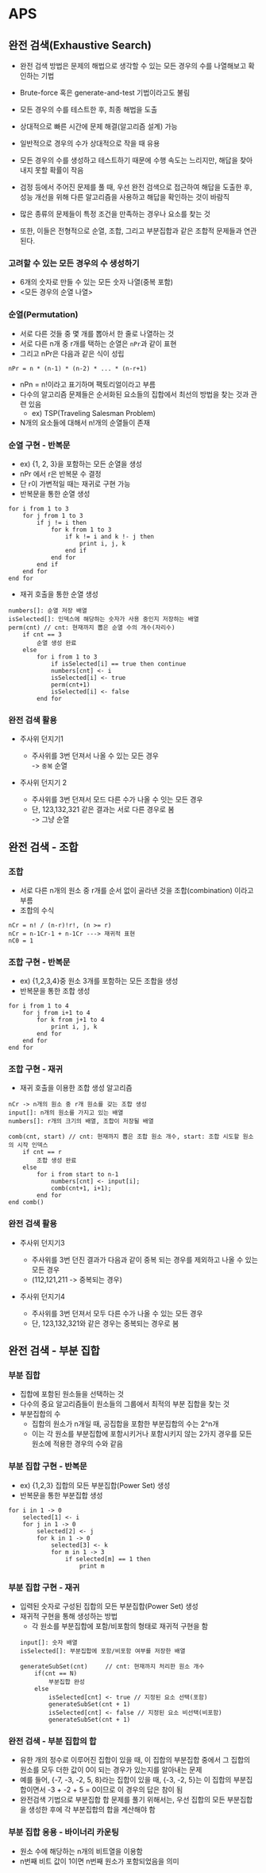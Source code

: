 # APS

## 완전 검색(Exhaustive Search)
- 완전 검색 방법은 문제의 해법으로 생각할 수 있는 모든 경우의 수를 나열해보고 확인하는 기법
- Brute-force 혹은 generate-and-test 기법이라고도 불림
- 모든 경우의 수를 테스트한 후, 최종 해법을 도출
- 상대적으로 빠른 시간에 문제 해결(알고리즘 설계) 가능
- 일반적으로 경우의 수가 상대적으로 작을 때 유용
- 모든 경우의 수를 생성하고 테스트하기 때문에 수행 속도는 느리지만, 해답을 찾아내지 못할 확률이 작음
- 검정 등에서 주어진 문제를 풀 때, 우선 완전 검색으로 접근하여 해답을 도출한 후, 성능 개선을 위해 다른 알고리즘을 사용하고 해답을 확인하는 것이 바람직


- 많은 종류의 문제들이 특정 조건을 만족하는 경우나 요소를 찾는 것
- 또한, 이들은 전형적으로 순열, 조합, 그리고 부분집합과 같은 조합적 문제들과 연관된다.

### 고려할 수 있는 모든 경우의 수 생성하기
- 6개의 숫자로 만들 수 있는 모든 숫자 나열(중복 포함)
- <모든 경우의 순열 나열>

### 순열(Permutation)
- 서로 다른 것들 중 몇 개를 뽑아서 한 줄로 나열하는 것
- 서로 다른 n개 중 r개를 택하는 순열은 `nPr`과 같이 표현
- 그리고 nPr은 다음과 같은 식이 성립  
```
nPr = n * (n-1) * (n-2) * ... * (n-r+1)
```
- nPn = n!이라고 표기하며 팩토리얼이라고 부름
- 다수의 알고리즘 문제들은 순서화된 요소들의 집합에서 최선의 방법을 찾는 것과 관련 있음
    - ex) TSP(Traveling Salesman Problem)
- N개의 요소들에 대해서 n!개의 순열들이 존재

### 순열 구현 - 반복문
- ex) {1, 2, 3}을 포함하는 모든 순열을 생성
- nPr 에서 r은 반복문 수 결정
- 단 r이 가변적일 때는 재귀로 구현 가능
- 반복문을 통한 순열 생성
```
for i from 1 to 3
    for j from 1 to 3
        if j != i then
            for k from 1 to 3
                if k != i and k !- j then
                    print i, j, k
                end if
            end for
        end if
    end for
end for
```

- 재귀 호출을 통한 순열 생성
```
numbers[]: 순열 저장 배열
isSelected[]: 인덱스에 해당하는 숫자가 사용 중인지 저장하는 배열
perm(cnt) // cnt: 현재까지 뽑은 순열 수의 개수(자리수)
    if cnt == 3
        순열 생성 완료
    else
        for i from 1 to 3
            if isSelected[i] == true then continue
            numbers[cnt] <- i
            isSelected[i] <- true
            perm(cnt+1)
            isSelected[i] <- false
        end for
```

### 완전 검색 활용
- 주사위 던지기1
    - 주사위를 3번 던져서 나올 수 있는 모든 경우  
        -> `중복` 순열

- 주사위 던지기 2
    - 주사위를 3번 던져서 모드 다른 수가 나올 수 잇는 모든 경우
    - 단, 123,132,321 같은 결과는 서로 다른 경우로 봄  
        -> 그냥 순열


## 완전 검색 - 조합
### 조합
- 서로 다른 n개의 원소 중 r개를 순서 없이 골라낸 것을 조합(combination) 이라고 부름
- 조합의 수식  
```
nCr = n! / (n-r)!r!, (n >= r)
nCr = n-1Cr-1 + n-1Cr ---> 재귀적 표현
nC0 = 1
```

### 조합 구현 - 반복문
- ex) {1,2,3,4}중 원소 3개를 포함하는 모든 조합을 생성
- 반복문을 통한 조합 생성
```
for i from 1 to 4
    for j from i+1 to 4
        for k from j+1 to 4
            print i, j, k
        end for
    end for
end for
```

### 조합 구현 - 재귀
- 재귀 호출을 이용한 조합 생성 알고리즘
```
nCr -> n개의 원소 중 r개 원소를 갖는 조합 생성
input[]: n개의 원소를 가지고 있는 배열
numbers[]: r개의 크기의 배열, 조합이 저장될 배열

comb(cnt, start) // cnt: 현재까지 뽑은 조합 원소 개수, start: 조합 시도할 원소의 시작 인덱스
    if cnt == r
        조합 생성 완료
    else
        for i from start to n-1
            numbers[cnt] <- input[i];
            comb(cnt+1, i+1);
        end for
end comb()
```

### 완전 검색 활용
- 주사위 던지기3
    - 주사위를 3번 던진 결과가 다음과 같이 중복 되는 경우를 제외하고 나올 수 있는 모든 경우
    - (112,121,211 -> 중복되는 경우)

- 주사위 던지기4
    - 주사위를 3번 던져서 모두 다른 수가 나올 수 있는 모든 경우
    - 단, 123,132,321와 같은 경우는 중복되는 경우로 봄


## 완전 검색 - 부분 집합
### 부분 집합
- 집합에 포함된 원소들을 선택하는 것
- 다수의 중요 알고리즘들이 원소들의 그룹에서 최적의 부분 집합을 찾는 것
- 부분집합의 수
    - 집합의 원소가 n개일 때, 공집합을 포함한 부분집합의 수는 2^n개
    - 이는 각 원소를 부분집합에 포함시키거나 포함시키지 않는 2가지 경우를 모든 원소에 적용한 경우의 수와 같음

### 부분 집합 구현 - 반복문
- ex) {1,2,3} 집합의 모든 부분집합(Power Set) 생성
- 반복문을 통한 부분집합 생성
```
for i in 1 -> 0
    selected[1] <- i
    for j in 1 -> 0
        selected[2] <- j
        for k in 1 -> 0
            selected[3] <- k
            for m in 1 -> 3
                if selected[m] == 1 then
                    print m

```

### 부분 집합 구현 - 재귀
- 입력된 숫자로 구성된 집합의 모든 부분집합(Power Set) 생성
- 재귀적 구현을 통해 생성하는 방법
    - 각 원소를 부분집합에 포함/비포함의 형태로 재귀적 구현을 함
    ```
    input[]: 숫자 배열
    isSelected[]: 부분집합에 포함/비포함 여부를 저장한 배열

    generateSubSet(cnt)     // cnt: 현재까지 처리한 원소 개수
        if(cnt == N)
            부분집합 완성
        else
            isSelected[cnt] <- true // 지정된 요소 선택(포함)
            generateSubSet(cnt + 1)
            isSelected[cnt] <- false // 지정된 요소 비선택(비포함)
            generateSubSet(cnt + 1)
    ```

### 완전 검색 - 부분 집합의 합
- 유한 개의 정수로 이루어진 집합이 있을 때, 이 집합의 부분집합 중에서 그 집합의 원소를 모두 더한 값이 0이 되는 경우가 있는지를 알아내는 문제
- 예를 들어, {-7, -3, -2, 5, 8}라는 집합이 있을 때, {-3, -2, 5}는 이 집합의 부분집합이면서 -3 + -2 + 5 = 0이므로 이 경우의 답은 참이 됨
- 완전검색 기법으로 부분집합 합 문제를 풀기 위해서는, 우선 집합의 모든 부분집합을 생성한 후에 각 부분집합의 합을 계산해야 함

### 부분 집합 응용 - 바이너리 카운팅
- 원소 수에 해당하는 n개의 비트열을 이용함
- n번째 비트 값이 1이면 n번째 원소가 포함되었음을 의미


